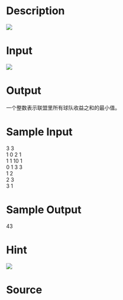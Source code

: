 
# Description

<div class="content"><img border="0" src="/source/bzoj/1449/img/aHR0cHM6Ly9seWRzeS5jb20vSnVkZ2VPbmxpbmUvaW1hZ2VzLzE0NDlfMS5qcGc=.jpg"/>
</div>

# Input

<div class="content"><img border="0" src="/source/bzoj/1449/img/aHR0cHM6Ly9seWRzeS5jb20vSnVkZ2VPbmxpbmUvaW1hZ2VzLzE0NDlfMi5qcGc=.jpg"/>
</div>

# Output

<div class="content">一个整数表示联盟里所有球队收益之和的最小值。
</div>

# Sample Input

<div class="content"><span class="sampledata">3 3<br/>
1 0 2 1<br/>
1 1 10 1<br/>
0 1 3 3<br/>
1 2<br/>
2 3<br/>
3 1<br/>
</span></div>

# Sample Output

<div class="content"><span class="sampledata">43<br/>
</span></div>

# Hint

<div class="content"><p><img border="0" src="/source/bzoj/1449/img/aHR0cHM6Ly9seWRzeS5jb20vSnVkZ2VPbmxpbmUvaW1hZ2VzLzE0NDlfMy5qcGc=.jpg"/><br/>
</p></div>

# Source

<div class="content"><p><a href="problemset.php?search="></a></p></div>

